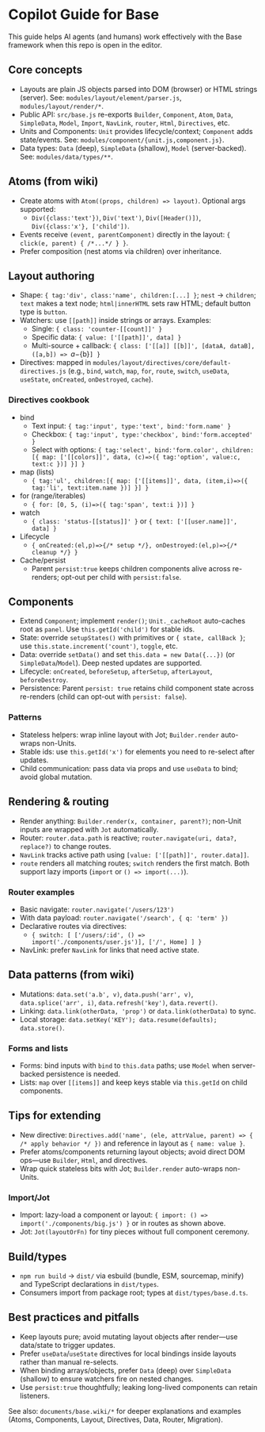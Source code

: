 # Copilot Guide for Base

This guide helps AI agents (and humans) work effectively with the Base framework when this repo is open in the editor.

## Core concepts
- Layouts are plain JS objects parsed into DOM (browser) or HTML strings (server). See: `modules/layout/element/parser.js`, `modules/layout/render/*`.
- Public API: `src/base.js` re-exports `Builder`, `Component`, `Atom`, `Data`, `SimpleData`, `Model`, `Import`, `NavLink`, `router`, `Html`, `Directives`, etc.
- Units and Components: `Unit` provides lifecycle/context; `Component` adds state/events. See: `modules/component/{unit.js,component.js}`.
- Data types: `Data` (deep), `SimpleData` (shallow), `Model` (server-backed). See: `modules/data/types/**`.

## Atoms (from wiki)
- Create atoms with `Atom((props, children) => layout)`. Optional args supported:
  - `Div({class:'text'})`, `Div('text')`, `Div([Header()])`, `Div({class:'x'}, ['child'])`.
- Events receive `(event, parentComponent)` directly in the layout: `{ click(e, parent) { /*...*/ } }`.
- Prefer composition (nest atoms via children) over inheritance.

## Layout authoring
- Shape: `{ tag:'div', class:'name', children:[...] }`; `nest` → `children`; `text` makes a text node; `html|innerHTML` sets raw HTML; default button type is `button`.
- Watchers: use `[[path]]` inside strings or arrays. Examples:
  - Single: `{ class: 'counter-[[count]]' }`
  - Specific data: `{ value: ['[[path]]', data] }`
  - Multi-source + callback: `{ class: ['[[a]] [[b]]', [dataA, dataB], ([a,b]) => `${a}-${b}`] }`
- Directives: mapped in `modules/layout/directives/core/default-directives.js` (e.g., `bind`, `watch`, `map`, `for`, `route`, `switch`, `useData`, `useState`, `onCreated`, `onDestroyed`, `cache`).

### Directives cookbook
- bind
  - Text input: `{ tag:'input', type:'text', bind:'form.name' }`
  - Checkbox: `{ tag:'input', type:'checkbox', bind:'form.accepted' }`
  - Select with options: `{ tag:'select', bind:'form.color', children:[{ map: ['[[colors]]', data, (c)=>({ tag:'option', value:c, text:c })] }] }`
- map (lists)
  - `{ tag:'ul', children:[{ map: ['[[items]]', data, (item,i)=>({ tag:'li', text:item.name })] }] }`
- for (range/iterables)
  - `{ for: [0, 5, (i)=>({ tag:'span', text:i })] }`
- watch
  - `{ class: 'status-[[status]]' }` or `{ text: ['[[user.name]]', data] }`
- Lifecycle
  - `{ onCreated:(el,p)=>{/* setup */}, onDestroyed:(el,p)=>{/* cleanup */} }`
- Cache/persist
  - Parent `persist:true` keeps children components alive across re-renders; opt-out per child with `persist:false`.

## Components
- Extend `Component`; implement `render()`; `Unit._cacheRoot` auto-caches root as `panel`. Use `this.getId('child')` for stable ids.
- State: override `setupStates()` with primitives or `{ state, callBack }`; use `this.state.increment('count')`, `toggle`, etc.
- Data: override `setData()` and set `this.data = new Data({...})` (or `SimpleData`/`Model`). Deep nested updates are supported.
- Lifecycle: `onCreated`, `beforeSetup`, `afterSetup`, `afterLayout`, `beforeDestroy`.
- Persistence: Parent `persist: true` retains child component state across re-renders (child can opt-out with `persist: false`).

### Patterns
- Stateless helpers: wrap inline layout with Jot; `Builder.render` auto-wraps non-Units.
- Stable ids: use `this.getId('x')` for elements you need to re-select after updates.
- Child communication: pass data via props and use `useData` to bind; avoid global mutation.

## Rendering & routing
- Render anything: `Builder.render(x, container, parent?)`; non-Unit inputs are wrapped with `Jot` automatically.
- Router: `router.data.path` is reactive; `router.navigate(uri, data?, replace?)` to change routes.
- `NavLink` tracks active path using `[value: ['[[path]]', router.data]]`.
- `route` renders all matching routes; `switch` renders the first match. Both support lazy imports (`import` or `() => import(...)`).

### Router examples
- Basic navigate: `router.navigate('/users/123')`
- With data payload: `router.navigate('/search', { q: 'term' })`
- Declarative routes via directives:
  - `{ switch: [
        ['/users/:id', () => import('./components/user.js')],
        ['/', Home]
     ] }`
- NavLink: prefer `NavLink` for links that need active state.

## Data patterns (from wiki)
- Mutations: `data.set('a.b', v)`, `data.push('arr', v)`, `data.splice('arr', i)`, `data.refresh('key')`, `data.revert()`.
- Linking: `data.link(otherData, 'prop')` or `data.link(otherData)` to sync.
- Local storage: `data.setKey('KEY'); data.resume(defaults); data.store()`.

### Forms and lists
- Forms: bind inputs with `bind` to `this.data` paths; use `Model` when server-backed persistence is needed.
- Lists: `map` over `[[items]]` and keep keys stable via `this.getId` on child components.

## Tips for extending
- New directive: `Directives.add('name', (ele, attrValue, parent) => { /* apply behavior */ })` and reference in layout as `{ name: value }`.
- Prefer atoms/components returning layout objects; avoid direct DOM ops—use `Builder`, `Html`, and directives.
- Wrap quick stateless bits with Jot; `Builder.render` auto-wraps non-Units.

### Import/Jot
- Import: lazy-load a component or layout: `{ import: () => import('./components/big.js') }` or in routes as shown above.
- Jot: `Jot(layoutOrFn)` for tiny pieces without full component ceremony.

## Build/types
- `npm run build` → `dist/` via esbuild (bundle, ESM, sourcemap, minify) and TypeScript declarations in `dist/types`.
- Consumers import from package root; types at `dist/types/base.d.ts`.

## Best practices and pitfalls
- Keep layouts pure; avoid mutating layout objects after render—use data/state to trigger updates.
- Prefer `useData`/`useState` directives for local bindings inside layouts rather than manual re-selects.
- When binding arrays/objects, prefer `Data` (deep) over `SimpleData` (shallow) to ensure watchers fire on nested changes.
- Use `persist:true` thoughtfully; leaking long-lived components can retain listeners.

See also: `documents/base.wiki/*` for deeper explanations and examples (Atoms, Components, Layout, Directives, Data, Router, Migration).
